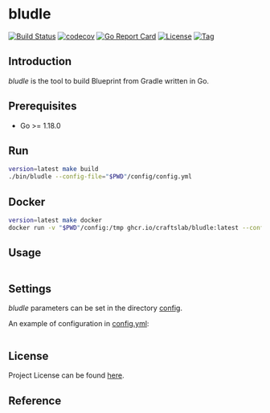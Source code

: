 # bludle

[![Build Status](https://github.com/craftslab/bludle/workflows/ci/badge.svg?branch=main&event=push)](https://github.com/craftslab/bludle/actions?query=workflow%3Aci)
[![codecov](https://codecov.io/gh/craftslab/bludle/branch/main/graph/badge.svg?token=YCXTOSU3WR)](https://codecov.io/gh/craftslab/bludle)
[![Go Report Card](https://goreportcard.com/badge/github.com/craftslab/bludle)](https://goreportcard.com/report/github.com/craftslab/bludle)
[![License](https://img.shields.io/github/license/craftslab/bludle.svg)](https://github.com/craftslab/bludle/blob/main/LICENSE)
[![Tag](https://img.shields.io/github/tag/craftslab/bludle.svg)](https://github.com/craftslab/bludle/tags)



## Introduction

*bludle* is the tool to build Blueprint from Gradle written in Go.



## Prerequisites

- Go >= 1.18.0



## Run

```bash
version=latest make build
./bin/bludle --config-file="$PWD"/config/config.yml
```



## Docker

```bash
version=latest make docker
docker run -v "$PWD"/config:/tmp ghcr.io/craftslab/bludle:latest --config-file=/tmp/config.yml
```



## Usage

```
```



## Settings

*bludle* parameters can be set in the directory [config](https://github.com/craftslab/bludle/blob/main/config).

An example of configuration in [config.yml](https://github.com/craftslab/bludle/blob/main/config/config.yml):

```yaml
```



## License

Project License can be found [here](LICENSE).



## Reference
